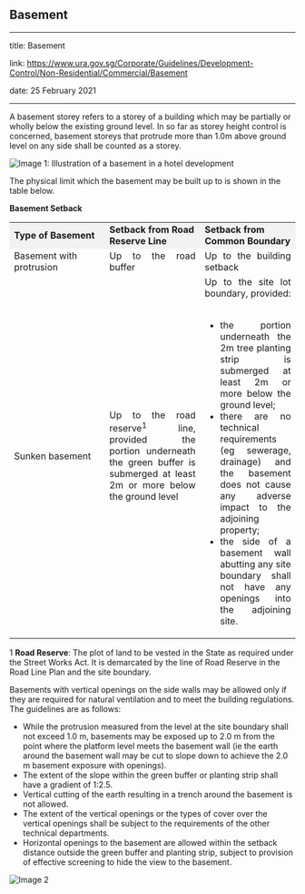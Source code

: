 ## Basement
---
title: Basement

link: https://www.ura.gov.sg/Corporate/Guidelines/Development-Control/Non-Residential/Commercial/Basement

date: 25 February 2021

---


A basement storey refers to a storey of a building which may be partially or wholly below the existing ground level. In so far as storey height control is concerned, basement storeys that protrude more than 1.0m above ground level on any side shall be counted as a storey.

![Image 1: Illustration of a basement in a hotel development](https://www.ura.gov.sg/-/media/Corporate/Guidelines/Development-control/Hotel/H11_Basement.jpg?h=100%25&w=100%25)



The physical limit which the basement may be built up to is shown in the table below.

**Basement Setback**

<table><tbody><tr><td style="width: 30%; background-color: #f2f2f2;"><strong>Type of Basement</strong></td><td style="width: 30%; background-color: #f2f2f2;"><strong>Setback from Road Reserve Line</strong></td><td style="width: 30%; background-color: #f2f2f2;"><strong>Setback from Common Boundary</strong></td></tr><tr><td>Basement with protrusion</td><td style="text-align: justify;">Up to the road buffer</td><td style="text-align: justify;">Up to the building setback</td></tr><tr><td>Sunken basement</td><td style="text-align: justify;">Up to the road reserve<sup>1</sup> line, provided the portion underneath the green buffer is submerged at least 2m or more below the ground level</td><td style="text-align: justify;">Up to the site lot boundary, provided:<br><br><ul><li>the portion underneath the 2m tree planting strip is submerged at least 2m or more below the ground level;</li><li style="text-align: justify;">there are no technical requirements (eg sewerage, drainage) and the basement does not cause any adverse impact to the adjoining property;</li><li>the side of a basement wall abutting any site boundary shall not have any openings into the adjoining site.</li></ul></td></tr></tbody></table>

  
1 **Road Reserve**: The plot of land to be vested in the State as required under the Street Works Act. It is demarcated by the line of Road Reserve in the Road Line Plan and the site boundary.

Basements with vertical openings on the side walls may be allowed only if they are required for natural ventilation and to meet the building regulations. The guidelines are as follows:

-   While the protrusion measured from the level at the site boundary shall not exceed 1.0 m, basements may be exposed up to 2.0 m from the point where the platform level meets the basement wall (ie the earth around the basement wall may be cut to slope down to achieve the 2.0 m basement exposure with openings).
-   The extent of the slope within the green buffer or planting strip shall have a gradient of 1:2.5.
-   Vertical cutting of the earth resulting in a trench around the basement is not allowed.
-   The extent of the vertical openings or the types of cover over the vertical openings shall be subject to the requirements of the other technical departments.
-   Horizontal openings to the basement are allowed within the setback distance outside the green buffer and planting strip, subject to provision of effective screening to hide the view to the basement.

![Image 2](https://www.ura.gov.sg/-/media/Corporate/Guidelines/Development-control/Hotel/H09_Basement_Horizontal_Openings.jpg?h=100%25&w=100%25)





